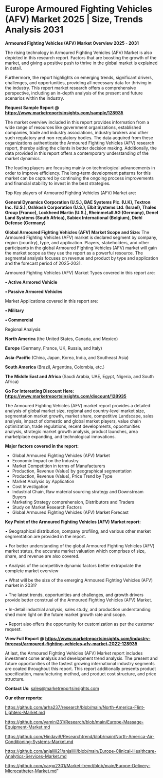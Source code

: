   # Europe Armoured Fighting Vehicles (AFV) Market 2025 | Size, Trends Analysis 2031

<Strong> Armoured Fighting Vehicles (AFV) Market Overview 2025 - 2031</strong>

The rising technology in Armoured Fighting Vehicles (AFV) Market is also depicted in this research report. Factors that are boosting the growth of the market, and giving a positive push to thrive in the global market is explained in detail.

Furthermore, the report highlights on emerging trends, significant drivers, challenges, and opportunities, providing all necessary data for thriving in the industry. This report market research offers a comprehensive perspective, including an in-depth analysis of the present and future scenarios within the industry.

<strong>Request Sample Report @ <a href=https://www.marketreportsinsights.com/sample/128935>https://www.marketreportsinsights.com/sample/128935</a></strong>

The market overview included in this report provides information from a wide range of resources like government organizations, established companies, trade and industry associations, industry brokers and other such regulatory and non-regulatory bodies. The data acquired from these organizations authenticate the Armoured Fighting Vehicles (AFV) research report, thereby aiding the clients in better decision making. Additionally, the data provided in this report offers a contemporary understanding of the market dynamics.

The leading players are focusing mainly on technological advancements in order to improve efficiency. The long-term development patterns for this market can be captured by continuing the ongoing process improvements and financial stability to invest in the best strategies.

Top Key players of Armoured Fighting Vehicles (AFV) Market are:

<strong>General Dynamics Corporation (U.S.), BAE Systems Plc. (U.K), Textron Inc. (U.S.), Oshkosh Corporation (U.S.), Elbit Systems Ltd. (Israel), Thales Group (France), Lockheed Martin (U.S.), Rheinmetall AG (Germany), Denel Land Systems (South Africa), Sabiex International (Belgium), Diehl Defense (Germany)</strong>

<strong><b>Global Armoured Fighting Vehicles (AFV) Market Scope and Size:</b></strong>
The Armoured Fighting Vehicles (AFV) market is declared segment by company, region (country), type, and application. Players, stakeholders, and other participants in the global Armoured Fighting Vehicles (AFV) market will gain the market scope as they use the report as a powerful resource. The segmental analysis focuses on revenue and product by type and application and the forecast period of 2025-2031.

Armoured Fighting Vehicles (AFV) Market Types covered in this report are:

<strong>• Active Armored Vehicle

• Passive Armored Vehicles</strong>

Market Applications covered in this report are:

<strong>• Military

• Commercial</strong> 

Regional Analysis

<strong>North America</strong> (the United States, Canada, and Mexico)

<strong>Europe</strong> (Germany, France, UK, Russia, and Italy)

<strong>Asia-Pacific</strong> (China, Japan, Korea, India, and Southeast Asia)

<strong>South America</strong> (Brazil, Argentina, Colombia, etc.)

<strong>The Middle East and Africa</strong> (Saudi Arabia, UAE, Egypt, Nigeria, and South Africa)

<strong>Go For Interesting Discount Here: <a href=https://www.marketreportsinsights.com/discount/128935>https://www.marketreportsinsights.com/discount/128935</a></strong>

The Armoured Fighting Vehicles (AFV) market report provides a detailed analysis of global market size, regional and country-level market size, segmentation market growth, market share, competitive Landscape, sales analysis, impact of domestic and global market players, value chain optimization, trade regulations, recent developments, opportunities analysis, strategic market growth analysis, product launches, area marketplace expanding, and technological innovations.

<strong><b>Major factors covered in the report:</b></strong>
<ul>
  <li>Global Armoured Fighting Vehicles (AFV) Market </li>
  <li>Economic Impact on the Industry</li>
  <li>Market Competition in terms of Manufacturers</li>
  <li>Production, Revenue (Value) by geographical segmentation</li>
  <li>Production, Revenue (Value), Price Trend by Type</li>
  <li>Market Analysis by Application</li>
  <li>Cost Investigation</li>
  <li>Industrial Chain, Raw material sourcing strategy and Downstream Buyers</li>
  <li>Marketing Strategy comprehension, Distributors and Traders</li>
  <li>Study on Market Research Factors</li>
  <li>Global Armoured Fighting Vehicles (AFV) Market Forecast</li>
</ul>

<strong><b>Key Point of the Armoured Fighting Vehicles (AFV) Market report:</b></strong>

• Geographical distribution, company profiling, and various other market segmentation are provided in the report.

• For better understanding of the global Armoured Fighting Vehicles (AFV) market status, the accurate market valuation which comprises of size, share, and revenue are also covered.

• Analysis of the competitive dynamic factors better extrapolate the complete market overview

• What will be the size of the emerging Armoured Fighting Vehicles (AFV) market in 2031?

• The latest trends, opportunities and challenges, and growth drivers provide better construal of the Armoured Fighting Vehicles (AFV) Market.

• In-detail industrial analysis, sales study, and production understanding shed more light on the future market growth rate and scope.

• Report also offers the opportunity for customization as per the customer request.

<strong><b>View Full Report @ <a href=https://www.marketreportsinsights.com/industry-forecast/armoured-fighting-vehicles-afv-market-2022-128935>https://www.marketreportsinsights.com/industry-forecast/armoured-fighting-vehicles-afv-market-2022-128935</a></b></strong>


At last, the Armoured Fighting Vehicles (AFV) Market report includes investment come analysis and development trend analysis. The present and future opportunities of the fastest growing international industry segments are coated throughout this report. This report additionally presents product specification, manufacturing method, and product cost structure, and price structure.

<strong>Contact Us:</strong>
sales@marketreportsinsights.com

<strong>Our other reports:</strong>

<a href=https://github.com/arha237/research/blob/main/North-America-Flint-Lighters-Market.md>https://github.com/arha237/research/blob/main/North-America-Flint-Lighters-Market.md</a>

<a href=https://github.com/yamini231/Research/blob/main/Europe-Massage-Equipment-Market.md>https://github.com/yamini231/Research/blob/main/Europe-Massage-Equipment-Market.md</a>

<a href=https://github.com/Hindavi9/Researchtrend/blob/main/North-America-Air-Conditioning-Systems-Market.md>https://github.com/Hindavi9/Researchtrend/blob/main/North-America-Air-Conditioning-Systems-Market.md</a>

<a href=https://github.com/anjaliiii21/anjaliiii/blob/main/Europe-Clinical-Healthcare-Analytics-Services-Market.md>https://github.com/anjaliiii21/anjaliiii/blob/main/Europe-Clinical-Healthcare-Analytics-Services-Market.md</a>

<a href=https://github.com/cargo2301/Market-trend/blob/main/Europe-Delivery-Microcatheter-Market.md>https://github.com/cargo2301/Market-trend/blob/main/Europe-Delivery-Microcatheter-Market.md</a>"
